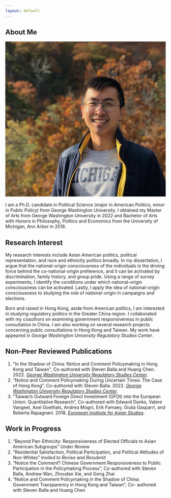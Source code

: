```yaml
---
layout: default
---
```


## About Me

<img class="profile-picture" src="IMG_3954-2.jpg">

I am a Ph.D. candidate in Political Science (major in American Politics, minor in Public Policy) from George Washington University. I obtained my Master of Arts from George Washington University in 2022 and Bachelor of Arts with Honors in Philosophy, Politics and Economics from the University of Michigan, Ann Arbor in 2018.

## Research Interest

My research interests include Asian American politics, political representation, and race and ethnicity politics broadly. In my dissertation, I argue that the national-origin consciousness of the individuals is the driving force behind the co-national-origin preference, and it can be activated by discrimination, family history, and group pride. Using a range of survey experiments, I identify the conditions under which national-origin consciousness can be activated. Lastly, I apply the idea of national-origin consciousness to studying the role of national-origin in campaigns and elections.

Born and raised in Hong Kong, aside from American politics, I am interested in studying regulatory politics in the Greater China region. I collaborated with my coauthors on examining government responsiveness in public consultation in China. I am also working on several research projects concerning public consultations in Hong Kong and Taiwan. My work have appeared in *George Washington University Regulatory Studies Center*.

## Non-Peer Reviewed Publications

1. "In the Shadow of China: Notice and Comment Policymaking in Hong Kong and Taiwan", Co-authored with Steven Balla and Huang Chen. 2022. *[George Washington University Regulatory Studies Center](https://regulatorystudies.columbian.gwu.edu/shadow-china)*.
2. “Notice and Comment Policymaking During Uncertain Times: The Case of Hong Kong”, Co-authored with Steven Balla. 2022. *[George Washington University Regulatory Studies Center](https://regulatorystudies.columbian.gwu.edu/notice-and-comment-policymaking-during-uncertain-times)*.
3. “Taiwan’s Outward Foreign Direct Investment (OFDI) into the European Union: Quantitative Research”, Co-authored with Edward Danks, Valere Vangeel, Axel Goethals, Andrea Mogni, Erik Famaey, Giulia Gasparri, and Roberta Rapagnani. 2018. *[European Institute for Asian Studies](https://www.eias.org/wp-content/uploads/2016/03/Taiwan-Investment-Report-Quantitative-Final-Version-1.pdf?_ga=2.194060584.406527338.1644984222-1387559483.1644774219)*.

## Work in Progress
1. “Beyond Pan-Ethnicity: Responsiveness of Elected Officials to Asian American Subgroups” *Under Review*
3. “Residential Satisfaction, Political Participation, and Political Attitudes of Non-Whites” *Invited to Revise and Resubmit*
4. “Notice the Comment? Chinese Government Responsiveness to Public Participation in the Policymaking Process”, Co-authored with Steven Balla, Andrew Wan, Zhoudan Xie, and Geng Zhai
5. “Notice and Comment Policymaking in the Shadow of China: Government Transparency in Hong Kong and Taiwan”, Co-
authored with Steven Balla and Huang Chen

